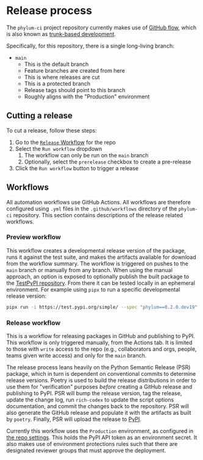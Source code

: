 # Release process

The `phylum-ci` project repository currently makes use of
[GitHub flow](https://docs.github.com/en/get-started/quickstart/github-flow), which is also known as
[trunk-based development](https://www.atlassian.com/continuous-delivery/continuous-integration/trunk-based-development).

Specifically, for this repository, there is a single long-living branch:

* `main`
  * This is the default branch
  * Feature branches are created from here
  * This is where releases are cut
  * This is a protected branch
  * Release tags should point to this branch
  * Roughly aligns with the "Production" environment

## Cutting a release

To cut a release, follow these steps:

1. Go to the [`Release` Workflow](https://github.com/phylum-dev/phylum-ci/actions/workflows/release.yml) for the repo
2. Select the `Run workflow` dropdown
   1. The workflow can only be run on the `main` branch
   2. Optionally, select the `prerelease` checkbox to create a pre-release
3. Click the `Run workflow` button to trigger a release

## Workflows

All automation workflows use GitHub Actions. All workflows are therefore configured using
`.yml` files in the `.github/workflows` directory of the `phylum-ci` repository. This section
contains descriptions of the release related workflows.

### Preview workflow

This workflow creates a developmental release version of the package, runs it against the test
suite, and makes the artifacts available for download from the workflow summary. The workflow is
triggered on pushes to the `main` branch or manually from any branch. When using the manual
approach, an option is exposed to optionally publish the built package to the
[TestPyPI repository](https://test.pypi.org/). From there it can be tested locally in an ephemeral
environment. For example using `pipx` to run a specific developmental release version:

```sh
pipx run -i https://test.pypi.org/simple/ --spec "phylum==0.2.0.dev19" --pip-args="--extra-index-url=https://pypi.org/simple/" phylum-init -h
```

### Release workflow

This is a workflow for releasing packages in GitHub and publishing to PyPI.
This workflow is only triggered manually, from the Actions tab. It is limited to those with `write` access
to the repo (e.g., collaborators and orgs, people, teams given write access) and only for the `main` branch.

The release process leans heavily on the Python Semantic Release (PSR) package, which in turn is dependent on
conventional commits to determine release versions. Poetry is used to build the release distributions in order to
use them for "verification" purposes *before* creating a GitHub release and publishing to PyPI. PSR will bump the
release version, tag the release, update the change log, run `rich-codex` to update the script options documentation,
and commit the changes back to the repository. PSR will also generate the GitHub release and populate it with the
artifacts as built by `poetry`. Finally, PSR will upload the release to [PyPI](https://pypi.org).

Currently this workflow uses the `Production` environment, as configured in
[the repo settings](https://github.com/phylum-dev/phylum-ci/settings/environments).
This holds the PyPI API token as an environment secret. It also makes use of environment protections rules
such that there are designated reviewer groups that must approve the deployment.
